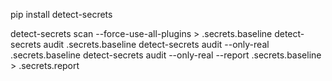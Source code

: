 pip install detect-secrets

detect-secrets scan --force-use-all-plugins > .secrets.baseline
detect-secrets audit .secrets.baseline
detect-secrets audit --only-real .secrets.baseline
detect-secrets audit --only-real --report .secrets.baseline > .secrets.report
